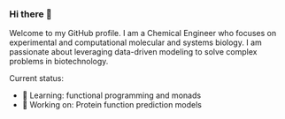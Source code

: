 ### Hi there 👋

Welcome to my GitHub profile. I am a Chemical Engineer who focuses on experimental and computational molecular and systems biology. I am passionate about leveraging data-driven modeling to solve complex problems in biotechnology.

Current status:
- 🌱 Learning: functional programming and monads 
- 🔭 Working on: Protein function prediction models
<!-- COMMENT -->
<!--TO DO: add more details about me later -->
<!-- **halanzi/halanzi** is a ✨ _special_ ✨ repository because its `README.md` (this file) appears on your GitHub profile.

Here are some ideas to get you started:

- 🔭 I’m currently working on ...
- 🌱 I’m currently learning ...
- 👯 I’m looking to collaborate on ...
- 🤔 I’m looking for help with ...
- 💬 Ask me about ...
- 📫 How to reach me: ...
- 😄 Pronouns: ...
- ⚡ Fun fact: ...
-->
